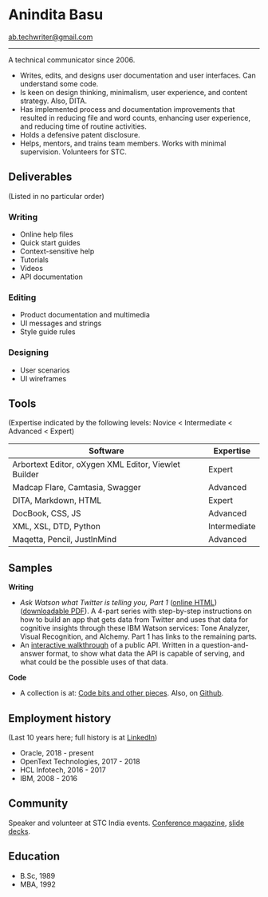 # Anindita Basu

ab.techwriter@gmail.com 

---
A technical communicator since 2006.

- Writes, edits, and designs user documentation and user interfaces. Can understand some code.
- Is keen on design thinking, minimalism, user experience, and content strategy. Also, DITA.
- Has implemented process and documentation improvements that resulted in reducing file and word counts, enhancing user experience, and reducing time of routine activities.
- Holds a defensive patent disclosure.
- Helps, mentors, and trains team members. Works with minimal supervision. Volunteers for STC.

## Deliverables
(Listed in no particular order)

### Writing

- Online help files
- Quick start guides
- Context-sensitive help
- Tutorials
- Videos
- API documentation

### Editing

- Product documentation and multimedia
- UI messages and strings
- Style guide rules

### Designing

- User scenarios
- UI wireframes

## Tools
(Expertise indicated by the following levels: Novice < Intermediate < Advanced < Expert)


 Software | Expertise |
| --- | --- |
| Arbortext Editor, oXygen XML Editor, Viewlet Builder | Expert |
| Madcap Flare, Camtasia, Swagger | Advanced |
| DITA, Markdown, HTML | Expert |
| DocBook, CSS, JS | Advanced |
| XML, XSL, DTD, Python | Intermediate |
| Maqetta, Pencil, JustInMind | Advanced |



## Samples

__Writing__ 
- _Ask Watson what Twitter is telling you, Part 1_ ([online HTML](https://www.ibm.com/developerworks/library/cc-ask-watson-part1-bluemix-trs/index.html?ca=drs-)) ([downloadable PDF](https://www.ibm.com/developerworks/library/cc-ask-watson-part1-bluemix-trs/cc-ask-watson-part1-bluemix-trs-pdf.pdf)).
A 4-part series with step-by-step instructions on how to build an app that gets data from Twitter and uses that data for cognitive insights through these IBM Watson services: Tone Analyzer, Visual Recognition, and Alchemy. Part 1 has links to the remaining parts.
- An [interactive walkthrough](https://mybinder.org/repo/AninditaBasu/indica) of a public API. 
Written in a question-and-answer format, to show what data the API is capable of serving, and what could be the possible uses of that data.

__Code__ 
- A collection is at: [Code bits and other pieces](http://aninditabasu.github.io/index.html). Also, on [Github](https://github.com/AninditaBasu).


## Employment history
(Last 10 years here; full history is at [LinkedIn](www.linkedin.com/in/aninditabasu))

- Oracle, 2018 - present
- OpenText Technologies, 2017 - 2018
- HCL Infotech, 2016 - 2017
- IBM, 2008 - 2016

## Community

Speaker and volunteer at STC India events. [Conference magazine](https://udaanstc.github.io/GutsAndGlory/index.html), [slide decks](https://www.slideshare.net/AninditaBasu7/presentations). 

## Education

- B\.Sc\, 1989
- MBA, 1992
